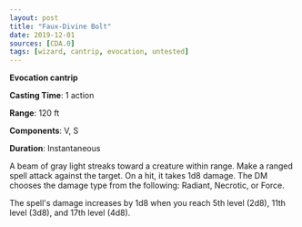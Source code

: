 ```yaml
---
layout: post
title: "Faux-Divine Bolt"
date: 2019-12-01
sources: [CDA.0]
tags: [wizard, cantrip, evocation, untested]
---
```


**Evocation cantrip**

**Casting Time**: 1 action

**Range**: 120 ft

**Components**: V, S

**Duration**: Instantaneous

A beam of gray light streaks toward a creature within range. Make a ranged spell attack against the target. On a hit, it takes 1d8 damage. The DM chooses the damage type from the following: Radiant, Necrotic, or Force.

The spell's damage increases by 1d8 when you reach 5th level (2d8), 11th level (3d8), and 17th level (4d8).